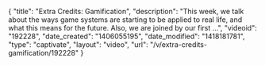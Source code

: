 {
    "title": "Extra Credits: Gamification",
    "description": "This week, we talk about the ways game systems are starting to be applied to real life, and what this means for the future. Also, we are joined by our first ...",
    "videoid": "192228",
    "date_created": "1406055195",
    "date_modified": "1418181781",
    "type": "captivate",
    "layout": "video",
    "url": "\/v\/extra-credits-gamification\/192228"
}